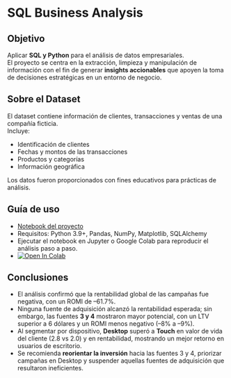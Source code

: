 # SQL Business Analysis  

## Objetivo  
Aplicar **SQL y Python** para el análisis de datos empresariales.  
El proyecto se centra en la extracción, limpieza y manipulación de información con el fin de generar **insights accionables** que apoyen la toma de decisiones estratégicas en un entorno de negocio.  

## Sobre el Dataset  
El dataset contiene información de clientes, transacciones y ventas de una compañía ficticia.  
Incluye:  
- Identificación de clientes  
- Fechas y montos de las transacciones  
- Productos y categorías  
- Información geográfica  

Los datos fueron proporcionados con fines educativos para prácticas de análisis.  
 
## Guía de uso 
- [Notebook del proyecto](notebooks/notebook_sprint_9.ipynb)
- Requisitos: Python 3.9+, Pandas, NumPy, Matplotlib, SQLAlchemy 
- Ejecutar el notebook en Jupyter o Google Colab para reproducir el análisis paso a paso.
- [![Open In Colab](https://colab.research.google.com/assets/colab-badge.svg)](https://colab.research.google.com/github/julianarandia/sql-business-analysis/blob/main/notebooks/notebook_sprint_9.ipynb)

## Conclusiones  
- El análisis confirmó que la rentabilidad global de las campañas fue negativa, con un ROMI de –61.7%.  
- Ninguna fuente de adquisición alcanzó la rentabilidad esperada; sin embargo, las fuentes **3 y 4** mostraron mayor potencial, con un LTV superior a 6 dólares y un ROMI menos negativo (–8% a –9%).  
- Al segmentar por dispositivo, **Desktop** superó a **Touch** en valor de vida del cliente (2.8 vs 2.0) y en rentabilidad, mostrando un mejor retorno en usuarios de escritorio.  
- Se recomienda **reorientar la inversión** hacia las fuentes 3 y 4, priorizar campañas en Desktop y suspender aquellas fuentes de adquisición que resultaron ineficientes.
